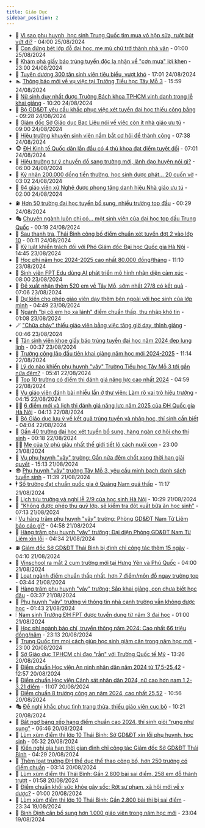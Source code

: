 ```yaml
---
title: Giáo Dục
sidebar_position: 2
---
```


<!-- dantri-giao-duc:START -->
- 🤡 [Vì sao phụ huynh, học sinh Trung Quốc tìm mua vỏ hộp sữa, ruột bút vứt đi?](https://dantri.com.vn/giao-duc/vi-sao-phu-huynh-hoc-sinh-trung-quoc-tim-mua-vo-hop-sua-ruot-but-vut-di-20240819163402601.htm) - 04:00 25/08/2024
- 🗽 [Con đứng bét lớp đỗ đại học, mẹ mù chữ trở thành nhà văn](https://dantri.com.vn/giao-duc/con-dung-bet-lop-do-dai-hoc-me-mu-chu-tro-thanh-nha-van-20240824154727031.htm) - 01:00 25/08/2024
- 🚦 [Khám phá giấy báo trúng tuyển độc lạ nhận về &quot;cơn mưa&quot; lời khen](https://dantri.com.vn/giao-duc/kham-pha-giay-bao-trung-tuyen-doc-la-nhan-ve-con-mua-loi-khen-20240824213016926.htm) - 23:00 24/08/2024
- 🌋 [Tuyên dương 300 tân sinh viên tiêu biểu, vượt khó](https://dantri.com.vn/giao-duc/tuyen-duong-300-tan-sinh-vien-tieu-bieu-vuot-kho-20240824113401955.htm) - 17:01 24/08/2024
- 🏊 [Thông báo mới về vụ việc tại Trường Tiểu học Tây Mỗ 3](https://dantri.com.vn/giao-duc/thong-bao-moi-ve-vu-viec-tai-truong-tieu-hoc-tay-mo-3-20240824225135024.htm) - 15:59 24/08/2024
- 🎃 [Nữ sinh duy nhất được Trường Bách khoa TPHCM vinh danh trong lễ khai giảng](https://dantri.com.vn/giao-duc/nu-sinh-duy-nhat-duoc-truong-bach-khoa-tphcm-vinh-danh-trong-le-khai-giang-20240824171119721.htm) - 10:20 24/08/2024
- 💄 [Bộ GD&amp;ĐT yêu cầu khắc phục việc xét tuyển đại học thiếu công bằng](https://dantri.com.vn/giao-duc/bo-gddt-yeu-cau-khac-phuc-viec-xet-tuyen-dai-hoc-thieu-cong-bang-20240824162517442.htm) - 09:28 24/08/2024
- 🦅 [Giám đốc Sở Giáo dục Bạc Liêu nói về việc còn ít nhà giáo ưu tú](https://dantri.com.vn/giao-duc/giam-doc-so-giao-duc-bac-lieu-noi-ve-viec-con-it-nha-giao-uu-tu-20240823225900628.htm) - 09:00 24/08/2024
- 🚦 [Hiệu trưởng khuyên sinh viên nắm bắt cơ hội để thành công](https://dantri.com.vn/giao-duc/hieu-truong-khuyen-sinh-vien-nam-bat-co-hoi-de-thanh-cong-20240824140848489.htm) - 07:38 24/08/2024
- 🐵 [ĐH Kinh tế Quốc dân lần đầu có 4 thủ khoa đạt điểm tuyệt đối](https://dantri.com.vn/giao-duc/dh-kinh-te-quoc-dan-lan-dau-co-4-thu-khoa-dat-diem-tuyet-doi-20240824133913552.htm) - 07:01 24/08/2024
- 🐘 [Hiệu trưởng tự ý chuyển đồ sang trường mới, lãnh đạo huyện nói gì?](https://dantri.com.vn/giao-duc/hieu-truong-tu-y-chuyen-do-sang-truong-moi-lanh-dao-huyen-noi-gi-20240823202215411.htm) - 06:00 24/08/2024
- 🦏 [Ký nhận 200.000 đồng tiền thưởng, học sinh được phát... 20 cuốn vở](https://dantri.com.vn/giao-duc/ky-nhan-200000-dong-tien-thuong-hoc-sinh-duoc-phat-20-cuon-vo-20240823152635170.htm) - 03:02 24/08/2024
- 💼 [64 giáo viên xứ Nghệ được phong tặng danh hiệu Nhà giáo ưu tú](https://dantri.com.vn/giao-duc/64-giao-vien-xu-nghe-duoc-phong-tang-danh-hieu-nha-giao-uu-tu-20240824012549373.htm) - 02:00 24/08/2024
- ⛽️ [Hơn 50 trường đại học tuyển bổ sung, nhiều trường top đầu](https://dantri.com.vn/giao-duc/hon-50-truong-dai-hoc-tuyen-bo-sung-nhieu-truong-top-dau-20240824072055259.htm) - 00:29 24/08/2024
- 🎭 [Chuyên ngành luôn chỉ có... một sinh viên của đại học top đầu Trung Quốc](https://dantri.com.vn/giao-duc/chuyen-nganh-luon-chi-co-mot-sinh-vien-cua-dai-hoc-top-dau-trung-quoc-20240822200557203.htm) - 00:19 24/08/2024
- 🎃 [Sau thanh tra, Thái Bình công bố điểm chuẩn xét tuyển đợt 2 vào lớp 10](https://dantri.com.vn/giao-duc/sau-thanh-tra-thai-binh-cong-bo-diem-chuan-xet-tuyen-dot-2-vao-lop-10-20240823233617363.htm) - 00:11 24/08/2024
- 🚀 [Kỷ luật khiển trách đối với Phó Giám đốc Đại học Quốc gia Hà Nội](https://dantri.com.vn/giao-duc/ky-luat-khien-trach-doi-voi-pho-giam-doc-dai-hoc-quoc-gia-ha-noi-20240823213711354.htm) - 14:45 23/08/2024
- 👀 [Học phí năm học 2024-2025 cao nhất 80.000 đồng/tháng](https://dantri.com.vn/giao-duc/hoc-phi-nam-hoc-2024-2025-cao-nhat-80000-dongthang-20240823143524998.htm) - 11:10 23/08/2024
- 🌝 [Sinh viên FPT Edu dùng AI phát triển mô hình nhận diện cảm xúc](https://dantri.com.vn/giao-duc/sinh-vien-fpt-edu-dung-ai-phat-trien-mo-hinh-nhan-dien-cam-xuc-20240823142351982.htm) - 08:00 23/08/2024
- 🤗 [Đề xuất nhận thêm 520 em về Tây Mỗ, sớm nhất 27/8 có kết quả](https://dantri.com.vn/giao-duc/de-xuat-nhan-them-520-em-ve-tay-mo-som-nhat-278-co-ket-qua-20240823130025301.htm) - 07:06 23/08/2024
- 🦄 [Dự kiến cho phép giáo viên dạy thêm bên ngoài với học sinh của lớp mình](https://dantri.com.vn/giao-duc/du-kien-cho-phep-giao-vien-day-them-ben-ngoai-voi-hoc-sinh-cua-lop-minh-20240823114242082.htm) - 04:49 23/08/2024
- 🦍 [Ngành &quot;bị cô em họ xa lánh&quot; điểm chuẩn thấp, thu nhập khó tin](https://dantri.com.vn/giao-duc/nganh-bi-co-em-ho-xa-lanh-diem-chuan-thap-thu-nhap-kho-tin-20240822161008232.htm) - 01:08 23/08/2024
- 🪄 [&quot;Chữa cháy&quot; thiếu giáo viên bằng việc tăng giờ dạy, thỉnh giảng](https://dantri.com.vn/giao-duc/chua-chay-thieu-giao-vien-bang-viec-tang-gio-day-thinh-giang-20240822145954332.htm) - 00:46 23/08/2024
- 🦆 [Tân sinh viên khoe giấy báo trúng tuyển đại học năm 2024 đẹp lung linh](https://dantri.com.vn/giao-duc/tan-sinh-vien-khoe-giay-bao-trung-tuyen-dai-hoc-nam-2024-dep-lung-linh-20240822114648921.htm) - 00:37 23/08/2024
- 🚀 [Trường công lập đầu tiên khai giảng năm học mới 2024-2025](https://dantri.com.vn/giao-duc/truong-cong-lap-dau-tien-khai-giang-nam-hoc-moi-2024-2025-20240822175825655.htm) - 11:14 22/08/2024
- 🦒 [Lý do nào khiến phụ huynh &quot;vây&quot; Trường Tiểu học Tây Mỗ 3 tới gần nửa đêm?](https://dantri.com.vn/giao-duc/ly-do-nao-khien-phu-huynh-vay-truong-tieu-hoc-tay-mo-3-toi-gan-nua-dem-20240822121842810.htm) - 05:41 22/08/2024
- 🤡 [Top 10 trường có điểm thi đánh giá năng lực cao nhất 2024](https://dantri.com.vn/giao-duc/top-10-truong-co-diem-thi-danh-gia-nang-luc-cao-nhat-2024-20240822115020078.htm) - 04:59 22/08/2024
- 🤔 [Vụ giáo viên đánh bài nhiều lần ở thư viện: Làm rõ vai trò hiệu trưởng](https://dantri.com.vn/giao-duc/vu-giao-vien-danh-bai-nhieu-lan-o-thu-vien-lam-ro-vai-tro-hieu-truong-20240822110333958.htm) - 04:15 22/08/2024
- 🧑‍💻 [6 điểm mới và lịch thi đánh giá năng lực năm 2025 của ĐH Quốc gia Hà Nội](https://dantri.com.vn/giao-duc/6-diem-moi-va-lich-thi-danh-gia-nang-luc-nam-2025-cua-dh-quoc-gia-ha-noi-20240821171213076.htm) - 04:13 22/08/2024
- 🤡 [Bộ Giáo dục lưu ý về kết quả trúng tuyển và nhập học, thí sinh cần biết](https://dantri.com.vn/giao-duc/bo-giao-duc-luu-y-ve-ket-qua-trung-tuyen-va-nhap-hoc-thi-sinh-can-biet-20240822104759324.htm) - 04:04 22/08/2024
- 🧠 [Gần 40 trường đại học xét tuyển bổ sung, hàng ngàn cơ hội cho thí sinh](https://dantri.com.vn/giao-duc/gan-40-truong-dai-hoc-xet-tuyen-bo-sung-hang-ngan-co-hoi-cho-thi-sinh-20240822070512494.htm) - 00:18 22/08/2024
- 🧑‍💻 [Mẹ của tỷ phú giàu nhất thế giới tiết lộ cách nuôi con](https://dantri.com.vn/giao-duc/me-cua-ty-phu-giau-nhat-the-gioi-tiet-lo-cach-nuoi-con-20240821151404039.htm) - 23:00 21/08/2024
- 🧠 [Vụ phụ huynh &quot;vây&quot; trường: Gần nửa đêm chốt xong thời hạn giải quyết](https://dantri.com.vn/giao-duc/vu-phu-huynh-vay-truong-gan-nua-dem-chot-xong-thoi-han-giai-quyet-20240821215801538.htm) - 15:13 21/08/2024
- 😎 [Phụ huynh &quot;vây&quot; trường Tây Mỗ 3, yêu cầu minh bạch danh sách tuyển sinh](https://dantri.com.vn/giao-duc/phu-huynh-vay-truong-tay-mo-3-yeu-cau-minh-bach-danh-sach-tuyen-sinh-20240821182759465.htm) - 11:39 21/08/2024
- 🕴 [Số trường đạt chuẩn quốc gia ở Quảng Nam quá thấp](https://dantri.com.vn/giao-duc/so-truong-dat-chuan-quoc-gia-o-quang-nam-qua-thap-20240821141847259.htm) - 11:17 21/08/2024
- 🧠 [Lịch tựu trường và nghỉ lễ 2/9 của học sinh Hà Nội](https://dantri.com.vn/giao-duc/lich-tuu-truong-va-nghi-le-29-cua-hoc-sinh-ha-noi-20240821165014138.htm) - 10:29 21/08/2024
- 🚀 [&quot;Không được phép thu quỹ lớp, sẽ kiểm tra đột xuất bữa ăn học sinh&quot;](https://dantri.com.vn/giao-duc/khong-duoc-phep-thu-quy-lop-se-kiem-tra-dot-xuat-bua-an-hoc-sinh-20240821131703603.htm) - 07:13 21/08/2024
- 🕯 [Vụ hàng trăm phụ huynh &quot;vây&quot; trường: Phòng GD&amp;ĐT Nam Từ Liêm báo cáo gì?](https://dantri.com.vn/giao-duc/vu-hang-tram-phu-huynh-vay-truong-phong-gddt-nam-tu-liem-bao-cao-gi-20240821113905037.htm) - 04:58 21/08/2024
- 🧰 [Hàng trăm phụ huynh &quot;vây&quot; trường: Đại diện Phòng GD&amp;ĐT Nam Từ Liêm xin lỗi](https://dantri.com.vn/giao-duc/hang-tram-phu-huynh-vay-truong-dai-dien-phong-gddt-nam-tu-liem-xin-loi-20240821112900563.htm) - 04:34 21/08/2024
- ⛽️ [Giám đốc Sở GD&amp;ĐT Thái Bình bị đình chỉ công tác thêm 15 ngày](https://dantri.com.vn/giao-duc/giam-doc-so-gddt-thai-binh-bi-dinh-chi-cong-tac-them-15-ngay-20240821110828861.htm) - 04:10 21/08/2024
- 🤖 [Vinschool ra mắt 2 cụm trường mới tại Hưng Yên và Phú Quốc](https://dantri.com.vn/giao-duc/vinschool-ra-mat-2-cum-truong-moi-tai-hung-yen-va-phu-quoc-20240821102724532.htm) - 04:00 21/08/2024
- 🦍 [Loạt ngành điểm chuẩn thấp nhất, hơn 7 điểm/môn đỗ ngay trường top](https://dantri.com.vn/giao-duc/loat-nganh-diem-chuan-thap-nhat-hon-7-diemmon-do-ngay-truong-top-20240821092644673.htm) - 03:44 21/08/2024
- 🐘 [Hàng trăm phụ huynh &quot;vây&quot; trường: Sắp khai giảng, con chưa biết học đâu](https://dantri.com.vn/giao-duc/hang-tram-phu-huynh-vay-truong-sap-khai-giang-con-chua-biet-hoc-dau-20240821095934966.htm) - 03:37 21/08/2024
- 🌊 [Phụ huynh &quot;vây&quot; trường vì thông tin nhà cạnh trường vẫn không được học](https://dantri.com.vn/giao-duc/phu-huynh-vay-truong-vi-thong-tin-nha-canh-truong-van-khong-duoc-hoc-20240821083526651.htm) - 01:43 21/08/2024
- 🕯 [Nam sinh Trường ĐH FPT được tuyển dụng từ năm 3 đại học](https://dantri.com.vn/giao-duc/nam-sinh-truong-dh-fpt-duoc-tuyen-dung-tu-nam-3-dai-hoc-20240815160731538.htm) - 01:00 21/08/2024
- 🐎 [Học phí ngành báo chí, truyền thông năm 2024: Cao nhất 66 triệu đồng/năm](https://dantri.com.vn/giao-duc/hoc-phi-nganh-bao-chi-truyen-thong-nam-2024-cao-nhat-66-trieu-dongnam-20240820203459751.htm) - 23:13 20/08/2024
- 🐻 [Trung Quốc tìm mọi cách giúp học sinh giảm cân trong năm học mới](https://dantri.com.vn/giao-duc/trung-quoc-tim-moi-cach-giup-hoc-sinh-giam-can-trong-nam-hoc-moi-20240819160014024.htm) - 23:00 20/08/2024
- 🐎 [Sở Giáo dục TPHCM chỉ đạo &quot;rắn&quot; với Trường Quốc tế Mỹ](https://dantri.com.vn/giao-duc/so-giao-duc-tphcm-chi-dao-ran-voi-truong-quoc-te-my-20240820200338500.htm) - 13:26 20/08/2024
- 🫣 [Điểm chuẩn Học viện An ninh nhân dân năm 2024 từ 17,5-25,42](https://dantri.com.vn/giao-duc/diem-chuan-hoc-vien-an-ninh-nhan-dan-nam-2024-tu-175-2542-20240818093905506.htm) - 12:57 20/08/2024
- 🤭 [Điểm chuẩn Học viện Cảnh sát nhân dân 2024, nữ cao hơn nam 1,2-3,21 điểm](https://dantri.com.vn/giao-duc/diem-chuan-hoc-vien-canh-sat-nhan-dan-2024-nu-cao-hon-nam-12-321-diem-20240818093058956.htm) - 11:07 20/08/2024
- 🥳 [Điểm chuẩn 8 trường công an năm 2024, cao nhất 25,52](https://dantri.com.vn/giao-duc/diem-chuan-8-truong-cong-an-nam-2024-cao-nhat-2552-20240818095841711.htm) - 10:56 20/08/2024
- 🎭 [Đề nghị khắc phục tình trạng thừa, thiếu giáo viên cục bộ](https://dantri.com.vn/giao-duc/de-nghi-khac-phuc-tinh-trang-thua-thieu-giao-vien-cuc-bo-20240820151555993.htm) - 10:21 20/08/2024
- 🥸 [Bất ngờ bảng xếp hạng điểm chuẩn cao 2024, thí sinh giỏi &quot;rụng như sung&quot;](https://dantri.com.vn/giao-duc/bat-ngo-bang-xep-hang-diem-chuan-cao-2024-thi-sinh-gioi-rung-nhu-sung-20240820113917412.htm) - 06:46 20/08/2024
- 🦣 [Lùm xùm điểm thi lớp 10 Thái Bình: Sở GD&amp;ĐT xin lỗi phụ huynh, học sinh](https://dantri.com.vn/giao-duc/lum-xum-diem-thi-lop-10-thai-binh-so-gddt-xin-loi-phu-huynh-hoc-sinh-20240820122932133.htm) - 05:32 20/08/2024
- 🤔 [Kiến nghị gia hạn thời gian đình chỉ công tác Giám đốc Sở GD&amp;ĐT Thái Bình](https://dantri.com.vn/giao-duc/kien-nghi-gia-han-thoi-gian-dinh-chi-cong-tac-giam-doc-so-gddt-thai-binh-20240820111107409.htm) - 04:29 20/08/2024
- 🦣 [Thêm loạt trường ĐH thể dục thể thao công bố, hơn 250 trường có điểm chuẩn](https://dantri.com.vn/giao-duc/them-loat-truong-dh-the-duc-the-thao-cong-bo-hon-250-truong-co-diem-chuan-20240820094759299.htm) - 03:14 20/08/2024
- 🐲 [Lùm xùm điểm thi Thái Bình: Gần 2.800 bài sai điểm, 258 em đỗ thành trượt](https://dantri.com.vn/giao-duc/lum-xum-diem-thi-thai-binh-gan-2800-bai-sai-diem-258-em-do-thanh-truot-20240820085258452.htm) - 01:58 20/08/2024
- 🔭 [Điểm chuẩn khối sức khỏe gây sốc: Rớt sư phạm, xã hội mới về y dược?](https://dantri.com.vn/giao-duc/diem-chuan-khoi-suc-khoe-gay-soc-rot-su-pham-xa-hoi-moi-ve-y-duoc-20240818155250051.htm) - 01:00 20/08/2024
- 🥷 [Lùm xùm điểm thi lớp 10 Thái Bình: Gần 2.800 bài thi bị sai điểm](https://dantri.com.vn/giao-duc/lum-xum-diem-thi-lop-10-thai-binh-gan-2800-bai-thi-bi-sai-diem-20240820062911535.htm) - 23:34 19/08/2024
- 🎊 [Bình Định cần bổ sung hơn 1.000 giáo viên trong năm học mới](https://dantri.com.vn/giao-duc/binh-dinh-can-bo-sung-hon-1000-giao-vien-trong-nam-hoc-moi-20240819211448325.htm) - 23:04 19/08/2024<!-- dantri-giao-duc:END -->
